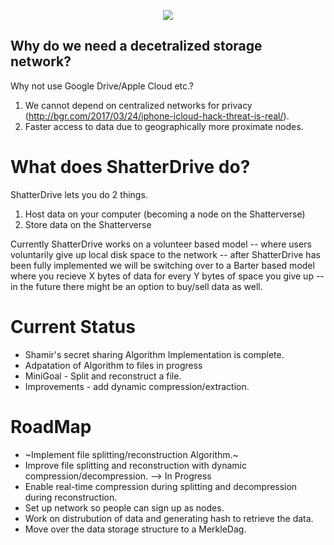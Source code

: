 <p align="center">
  <img src = "https://i.imgur.com/MLXNeHQ.png" />
</p>

## Why do we need a decetralized storage network?

Why not use Google Drive/Apple Cloud etc.?

1. We cannot depend on centralized networks for privacy (http://bgr.com/2017/03/24/iphone-icloud-hack-threat-is-real/).
2. Faster access to data due to geographically more proximate nodes.

# What does ShatterDrive do?

ShatterDrive lets you do 2 things.

1) Host data on your computer (becoming a node on the Shatterverse)
2) Store data on the Shatterverse

Currently ShatterDrive works on a volunteer based model -- where users voluntarily give up local disk space to the network -- after ShatterDrive has been fully implemented we will be switching over to a Barter based model where you recieve X bytes of data for every Y bytes of space you give up -- in the future there might be an option to buy/sell data as well.

# Current Status

- Shamir's secret sharing Algorithm Implementation is complete.
- Adpatation of Algorithm to files in progress
- MiniGoal - Split and reconstruct a file.
- Improvements - add dynamic compression/extraction.

# RoadMap

- ~Implement file splitting/reconstruction Algorithm.~
- Improve file splitting and reconstruction with dynamic compression/decompression. --> In Progress
- Enable real-time compression during splitting and decompression during reconstruction.
- Set up network so people can sign up as nodes.
- Work on distrubution of data and generating hash to retrieve the data.
- Move over the data storage structure to a MerkleDag.
